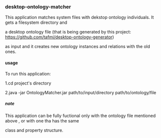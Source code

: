### desktop-ontology-matcher
This application matches system files with dekstop ontology individuals. It gets a filesystem directory and 

a desktop ontology file (that is being generated by this project: https://github.com/tafmi/desktop-ontology-generator)

as input and it creates new ontology instances and relations with the old ones.

#### usage
To run this application:

1.cd project's directory

2.java -jar OntologyMatcher.jar path/to/input/directory path/to/ontology/file

##### note 
This application can be fully fuctional only with the ontology file mentioned above , or with one tha has the same 

class and property structure.
